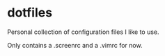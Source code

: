 # dotfiles
Personal collection of configuration files I like to use.

Only contains a .screenrc and a .vimrc for now.

